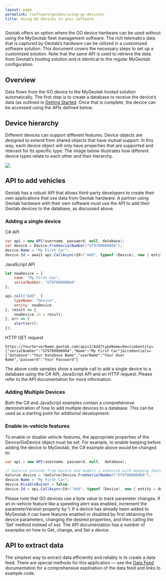 ```yaml
---
layout: page
permalink: /software/guides/using-go-devices/
title: Using GO devices in your software
---
```


Geotab offers an option where the GO device hardware can be used without using the MyGeotab fleet management software. The rich telematics data that is captured by Geotab’s hardware can be utilized in a customized software solution. This document covers the necessary steps to set up a customized solution. Note that the same API is used to retrieve the data from Geotab’s hosting solution and is identical to the regular MyGeotab configuration.

## Overview

Data flows from the GO device to the MyGeotab hosted solution automatically. The first step is to create a database to receive the device’s data (as outlined in [Getting Started](../concepts/). Once that is complete, the device can be accessed using the APIs defined below.

## Device hierarchy

Different devices can support different features. Device objects are designed to extend from shared objects that have mutual support. In this way, each device object will only have properties that are supported and relevant for its specific type. The image below illustrates how different device types relate to each other and their hierarchy.

![]({{site.baseurl}}/software/guides/using-go-devices_0.png)

## API to add vehicles

Geotab has a robust API that allows third-party developers to create their own applications that use data from Geotab hardware. A partner using Geotab hardware with their own software must use the API to add their Geotab devices to the database, as discussed above.

### Adding a single device

C# API

```csharp
var api = new API(username, password, null, database);
var device = Device.FromSerialNumber("GT970000006A");
device.Name = "My First Car";
device.Id = await api.CallAsync<Id>("Add", typeof (Device), new { entity = device });
```

JavaScript API

```javascript
let newDevice = {
    name: "My First Car",
    serialNumber: "GT970000006A"
};

api.call("Add", {
    typeName: "Device",
    entity: newDevice
}, result => {
    newDevice.id = result;
}, err => {
    alert(err);
});
```

HTTP GET request

`https://YourServerName.geotab.com/apiv1/Add?typeName=Device&entity={"serialNumber":"GT970000006A","Name":"My First Car"}&credentials={"database":"Your Database Name","userName":"Your User Name","password":"Your Password"}`

The above code samples show a sample call to add a single device to a database using the C# API, JavaScript API and an HTTP request. Please refer to the API documentation for more information.

### Adding Multiple Devices

Both the C# and JavaScript examples contain a comprehensive demonstration of how to add multiple devices to a database. This can be used as a starting point for additional development.

### Enable in-vehicle features

To enable or disable vehicle features, the appropriate properties of the Device/GoDevice object must be set. For example, to enable beeping before adding the device to MyGeotab, the C# example above would be changed to:

```csharp
var api = new API(username, password, null,  database);

// GoCurve extends from Device and models a GoDevice with beeping features
GoCurve device = (GoCurve)Device.FromSerialNumber("GT970000006A");
device.Name = "My First Car";
device.DisableBuzzer = false;
device.Id = api.CallAsync<Id>("Add", typeof (Device), new { entity = device });
```

Please note that GO devices use a byte value to track parameter changes. If an in-vehicle feature like a speeding alert was enabled, increment the parameterVersion property by 1. If a device has already been added to MyGeotab it can have features enabled or disabled by first obtaining the device parameters, changing the desired properties, and then calling the ‘Set’ method instead of `Add`. The API documentation has a number of examples on how to Get, change, and Set a device.

## API to extract data

The simplest way to extract data efficiently and reliably is to create a data feed. There are special methods for this application — see the [Data Feed](../data-feed/) documentation for a comprehensive explination of the data feed and links to example code.
